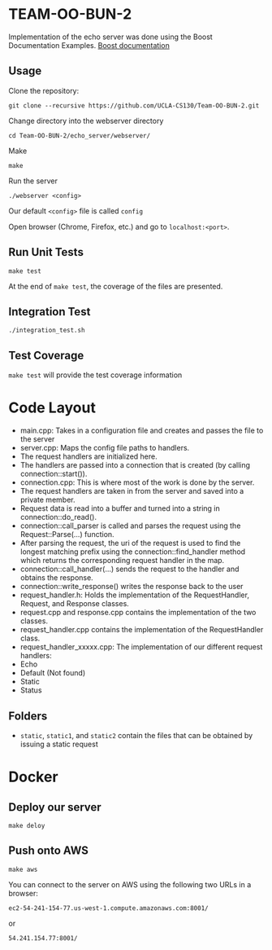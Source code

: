 # TEAM-OO-BUN-2

Implementation of the echo server was done using the Boost Documentation Examples. 
[Boost documentation](http://www.boost.org/doc/libs/1_62_0/doc/html/boost_asio/examples/cpp11_examples.html#boost_asio.examples.cpp11_examples.spawn)

## Usage

Clone the repository:
```
git clone --recursive https://github.com/UCLA-CS130/Team-OO-BUN-2.git
```
Change directory into the webserver directory
```
cd Team-OO-BUN-2/echo_server/webserver/
```

Make
```
make
```

Run the server
```
./webserver <config>
```
Our default `<config>` file is called `config`

Open browser (Chrome, Firefox, etc.) and go to `localhost:<port>`.

## Run Unit Tests
```
make test
```
At the end of `make test`, the coverage of the files are presented.

## Integration Test
```
./integration_test.sh
```

## Test Coverage
`make test` will provide the test coverage information


# Code Layout
* main.cpp: Takes in a configuration file and creates and passes the file to the server
* server.cpp: Maps the config file paths to handlers. 
 * The request handlers are initialized here. 
 * The handlers are passed into a connection that is created (by calling connection::start()). 
* connection.cpp: This is where most of the work is done by the server.
 * The request handlers are taken in from the server and saved into a private member.
 * Request data is read into a buffer and turned into a string in connection::do_read().
 * connection::call_parser is called and parses the request using the Request::Parse(...) function.
 * After parsing the request, the uri of the request is used to find the longest matching prefix using the connection::find_handler method which returns the corresponding request handler in the map.
 * connection::call_handler(...) sends the request to the handler and obtains the response.
 * connection::write_response() writes the response back to the user
* request_handler.h: Holds the implementation of the RequestHandler, Request, and Response classes.
 * request.cpp and response.cpp contains the implementation of the two classes.
 * request_handler.cpp contains the implementation of the RequestHandler class.
* request_handler_xxxxx.cpp: The implementation of our different request handlers:
 * Echo
 * Default (Not found)
 * Static
 * Status

## Folders
* `static`, `static1`, and `static2` contain the files that can be obtained by issuing a static request

# Docker
## Deploy our server
```
make deloy
```
## Push onto AWS
```
make aws
```
You can connect to the server on AWS using the following two URLs in a browser:
```
ec2-54-241-154-77.us-west-1.compute.amazonaws.com:8001/
```
or 
```
54.241.154.77:8001/
```